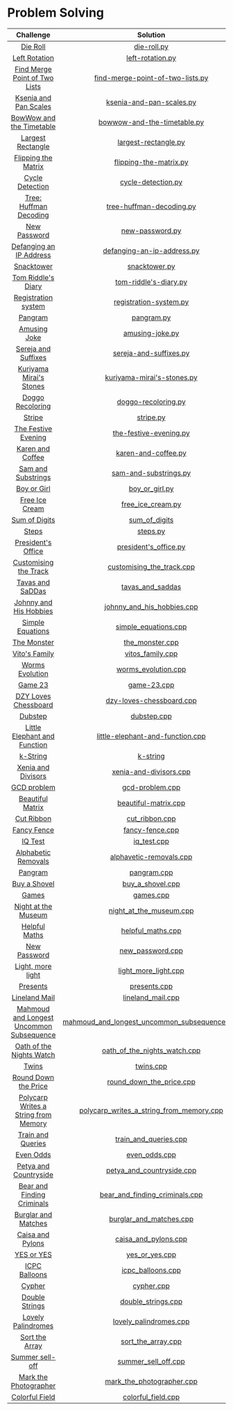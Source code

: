 # Problem Solving

<!-- | []() | []() | -->

| Challenge     |  Solution |
| :-------------: | :-----:|
| [Die Roll](http://codeforces.com/contest/9/problem/A) |  [die-roll.py](IEEE-CS21/CS21-Science-Day-1/die-roll.py) |
| [Left Rotation](https://www.hackerrank.com/challenges/array-left-rotation/problem)    |   [left-rotation.py](IEEE-CS21/CS21-Science-Day-1/left-rotation.py) |
| [Find Merge Point of Two Lists](https://www.hackerrank.com/challenges/find-the-merge-point-of-two-joined-linked-lists/problem)    |   [find-merge-point-of-two-lists.py](IEEE-CS21/CS21-Science-Day-2/find-merge-point-of-two-lists.py) |
| [Ksenia and Pan Scales](https://codeforces.com/contest/382/problem/A)     |   [ksenia-and-pan-scales.py](IEEE-CS21/CS21-Science-Day-2/ksenia-and-pan-scales.py) |
| [BowWow and the Timetable](https://codeforces.com/contest/1204/problem/A)    |  [bowwow-and-the-timetable.py](IEEE-CS21/CS21-Science-Day-3/bowwow-and-the-timetable.py) |
| [Largest Rectangle](https://www.hackerrank.com/challenges/largest-rectangle/problem)   | [largest-rectangle.py](IEEE-CS21/CS21-Science-Day-3/largest-rectangle.py) |
| [Flipping the Matrix](https://www.hackerrank.com/challenges/flipping-the-matrix/problem)   | [flipping-the-matrix.py](IEEE-CS21/CS21-Science-Day-5/flipping-the-matrix.py) |
| [Cycle Detection](https://www.hackerrank.com/challenges/detect-whether-a-linked-list-contains-a-cycle/problem)   | [cycle-detection.py](IEEE-CS21/CS21-Science-Day-5/cycle-detection.py) |
| [Tree: Huffman Decoding](https://www.hackerrank.com/challenges/tree-huffman-decoding/problem)  | [tree-huffman-decoding.py](IEEE-CS21/CS21-Science-Day-6/tree-huffman-decoding.py) |
| [New Password](http://codeforces.com/contest/770/problem/A)  | [new-password.py](IEEE-CS21/CS21-Science-Day-6/new-password.py) |
| [Defanging an IP Address](https://leetcode.com/problems/defanging-an-ip-address/)   | [defanging-an-ip-address.py](IEEE-CS21/CS21-Science-Day-8/defanging-an-ip-address.py) |
| [Snacktower](https://codeforces.com/problemset/problem/767/A)  | [snacktower.py](IEEE-CS21/CS21-Science-Day-8/snacktower.py) |
| [Tom Riddle's Diary](https://codeforces.com/contest/855/problem/A)   | [tom-riddle's-diary.py](IEEE-CS21/CS21-Science-Day-9/tom-riddle's-diary.py) |
| [Registration system](https://codeforces.com/contest/4/problem/C)   | [registration-system.py](IEEE-CS21/CS21-Science-Day-9/registration-system.py) |
| [Pangram](https://codeforces.com/problemset/problem/520/A)  | [pangram.py](IEEE-CS21/CS21-Science-Day-10/pangram.py) |
| [Amusing Joke](https://codeforces.com/problemset/problem/141/A)  | [amusing-joke.py](IEEE-CS21/CS21-Science-Day-10/amusing-joke.py) |
| [Sereja and Suffixes](https://codeforces.com/problemset/problem/368/B)   | [sereja-and-suffixes.py](IEEE-CS21/CS21-Science-Day-11/sereja-and-suffixes.py) |
| [Kuriyama Mirai's Stones](https://codeforces.com/problemset/problem/433/B)  | [kuriyama-mirai's-stones.py](IEEE-CS21/CS21-Science-Day-11/kuriyama-mirai's-stones.py) |
| [Doggo Recoloring](https://codeforces.com/contest/1025/problem/A)  | [doggo-recoloring.py](IEEE-CS21/CS21-Science-Day-11/doggo-recoloring.py) |
| [Stripe](https://codeforces.com/contest/18/problem/C)  | [stripe.py](IEEE-CS21/CS21-Science-Day-12/stripe.py) |
| [The Festive Evening](https://codeforces.com/problemset/problem/834/B)   | [the-festive-evening.py](IEEE-CS21/CS21-Science-Day-13/the-festive-evening.py) |
| [Karen and Coffee](https://codeforces.com/contest/816/problem/B)  | [karen-and-coffee.py](IEEE-CS21/CS21-Science-Day-14/karen-and-coffee.py) |
| [Sam and Substrings](https://www.hackerrank.com/challenges/sam-and-substrings/problem)    | [sam-and-substrings.py](IEEE-CS21/CS21-Science-Day-16/sam-and-substrings.py) |
| [Boy or Girl](http://codeforces.com/contest/236/problem/A) | [boy_or_girl.py](ICPC-training/boy_or_girl.py) |
| [Free Ice Cream](http://codeforces.com/contest/686/problem/A) | [free_ice_cream.py](ICPC-training/free_ice_cream.py) |
| [Sum of Digits](http://codeforces.com/contest/102/problem/B) | [sum_of_digits](ICPC-training/sum_of_digits.py) |
| [Steps](https://codeforces.com/contest/152/problem/B) | [steps.py](ICPC-training/steps.py) |
| [President's Office](https://codeforces.com/contest/6/problem/B) | [president's_office.py](ICPC-training/president's_office.py) |
| [Customising the Track](https://codeforces.com/problemset/problem/1543/B) | [customising_the_track.cpp](ICPC-training/customising_the_track.cpp) |
| [Tavas and SaDDas](https://codeforces.com/contest/535/problem/B) | [tavas_and_saddas](ICPC-training/tavas_and_saddas.cpp) |
| [Johnny and His Hobbies](https://codeforces.com/problemset/problem/1362/B?csrf_token=2dd500c3c761aa6d5422b193c54d379c) | [johnny_and_his_hobbies.cpp](ICPC-training/johnny_and_his_hobbies.cpp) |
| [Simple Equations](https://onlinejudge.org/index.php?option=onlinejudge&Itemid=8&page=show_problem&category=0&problem=2612&mosmsg=Submission+received+with+ID+27429927) | [simple_equations.cpp](ICPC-training/simple_equations.cpp) |
| [The Monster](https://codeforces.com/problemset/problem/787/A) | [the_monster.cpp](ICPC-training/the_monster.cpp) |
| [Vito's Family](https://onlinejudge.org/index.php?option=onlinejudge&Itemid=8&page=show_problem&problem=982) | [vitos_family.cpp](ICPC-training/vitos_family.cpp) |
| [Worms Evolution](https://codeforces.com/problemset/problem/31/A) | [worms_evolution.cpp](ICPC-training/worms_evolution.cpp) |
| [Game 23](https://codeforces.com/problemset/problem/1141/A) | [game-23.cpp](ICPC-training/game-23.cpp) |
| [DZY Loves Chessboard](https://codeforces.com/problemset/problem/445/A) | [dzy-loves-chessboard.cpp](ICPC-training/dzy-loves-chessboard.cpp) |
| [Dubstep](https://codeforces.com/problemset/problem/208/A) | [dubstep.cpp](ICPC-training/dubstep.cpp) |
| [Little Elephant and Function](https://codeforces.com/problemset/problem/221/A) | [little-elephant-and-function.cpp](ICPC-training/little-elephant-and-function.cpp) |
| [k-String](https://codeforces.com/problemset/problem/219/A) | [k-string](ICPC-training/k-string.cpp) |
| [Xenia and Divisors](https://codeforces.com/problemset/problem/342/A) | [xenia-and-divisors.cpp](ICPC-training/xenia-and-divisors.cpp) |
| [GCD problem](https://codeforces.com/problemset/problem/1617/B) | [gcd-problem.cpp](ICPC-training/gcd-problem.cpp) |
| [Beautiful Matrix](https://codeforces.com/problemset/problem/263/A) | [beautiful-matrix.cpp](ICPC-training/beautiful-matrix.cpp) |
| [Cut Ribbon](https://codeforces.com/problemset/problem/189/A) | [cut_ribbon.cpp](ICPC-training/cut_ribbon.cpp) |
| [Fancy Fence](https://codeforces.com/problemset/problem/270/A) | [fancy-fence.cpp](ICPC-training/fancy-fence.cpp) |
| [IQ Test](https://codeforces.com/problemset/problem/287/A) | [iq_test.cpp](ICPC-training/iq_test.cpp) |
| [Alphabetic Removals](https://codeforces.com/problemset/problem/999/C) | [alphavetic-removals.cpp](ICPC-training/alphavetic-removals.cpp) |
| [Pangram](https://codeforces.com/problemset/problem/520/A) | [pangram.cpp](ICPC-training/pangram.cpp) |
| [Buy a Shovel](https://codeforces.com/contest/732/problem/A) | [buy_a_shovel.cpp](ICPC-training/buy_a_shovel.cpp) |
| [Games](https://codeforces.com/contest/268/problem/A) | [games.cpp](ICPC-training/games.cpp) |
| [Night at the Museum](https://codeforces.com/contest/731/problem/A) | [night_at_the_museum.cpp](ICPC-training/night_at_the_museum.cpp) |
| [Helpful Maths](https://codeforces.com/contest/339/problem/A) | [helpful_maths.cpp](ICPC-training/helpful_maths.cpp) |
| [New Password](https://codeforces.com/contest/770/problem/A) | [new_password.cpp](ICPC-training/new_password.cpp) |
| [Light, more light](https://uva.onlinejudge.org/index.php?option=com_onlinejudge&Itemid=8&page=show_problem&problem=1051) | [light_more_light.cpp](ICPC-training/light_more_light.cpp)
| [Presents](https://codeforces.com/contest/136/problem/A) | [presents.cpp](ICPC-training/presents.cpp) |
| [Lineland Mail](https://codeforces.com/contest/567/problem/A) | [lineland_mail.cpp](ICPC-training/lineland_mail.cpp) |
| [Mahmoud and Longest Uncommon Subsequence](https://codeforces.com/contest/766/problem/A) | [mahmoud_and_longest_uncommon_subsequence.cpp](ICPC-training/mahmoud_and_longest_uncommon_subsequence.cpp) |
| [Oath of the Nights Watch](https://codeforces.com/contest/768/problem/A) | [oath_of_the_nights_watch.cpp](ICPC-training/oath_of_the_nights_watch.cpp) |
| [Twins](https://codeforces.com/contest/160/problem/A) | [twins.cpp](ICPC-training/twins.cpp) |
| [Round Down the Price](https://codeforces.com/contest/1702/problem/A) | [round_down_the_price.cpp](ICPC-training/round_down_the_price.cpp) |
| [Polycarp Writes a String from Memory](https://codeforces.com/contest/1702/problem/B) | [polycarp_writes_a_string_from_memory.cpp](ICPC-training/polycarp_writes_a_string_from_memory.cpp) |
| [Train and Queries](https://codeforces.com/contest/1702/problem/C) | [train_and_queries.cpp](ICPC-training/train_and_queries.cpp) |
| [Even Odds](https://codeforces.com/contest/318/problem/A) | [even_odds.cpp](ICPC-training/even_odds.cpp) |
| [Petya and Countryside](https://codeforces.com/contest/66/problem/B) | [petya_and_countryside.cpp](ICPC-training/petya_and_countryside.cpp) |
| [Bear and Finding Criminals](https://codeforces.com/contest/680/problem/B) | [bear_and_finding_criminals.cpp](ICPC-training/bear_and_finding_criminals.cpp) |
| [Burglar and Matches](https://codeforces.com/contest/16/problem/B) | [burglar_and_matches.cpp](ICPC-training/burglar_and_matches.cpp) |
| [Caisa and Pylons](https://codeforces.com/contest/463/problem/B) | [caisa_and_pylons.cpp](ICPC-training/caisa_and_pylons.cpp) |
| [YES or YES](https://codeforces.com/contest/1703/problem/0) | [yes_or_yes.cpp](ICPC-training/yes_or_yes.cpp) |
| [ICPC Balloons](https://codeforces.com/contest/1703/problem/B) | [icpc_balloons.cpp](ICPC-training/icpc_balloons.cpp) |
| [Cypher](https://codeforces.com/contest/1703/problem/C) | [cypher.cpp](ICPC-training/cypher.cpp) |
| [Double Strings](https://codeforces.com/contest/1703/problem/D) | [double_strings.cpp](ICPC-training/double_strings.cpp) |
| [Lovely Palindromes](https://codeforces.com/contest/688/problem/B) | [lovely_palindromes.cpp](ICPC-training/lovely_palindromes.cpp) |
| [Sort the Array](https://codeforces.com/contest/451/problem/B) | [sort_the_array.cpp](ICPC-training/sort_the_array.cpp) |
| [Summer sell-off](https://codeforces.com/contest/810/problem/B) | [summer_sell_off.cpp](ICPC-training/summer_selloff.cpp) |
| [Mark the Photographer](https://codeforces.com/contest/1705/problem/0) | [mark_the_photographer.cpp](ICPC-training/mark_the_photographer.cpp) |
| [Colorful Field](https://codeforces.com/contest/79/problem/B) | [colorful_field.cpp](ICPC-training/colorful_field.cpp) |